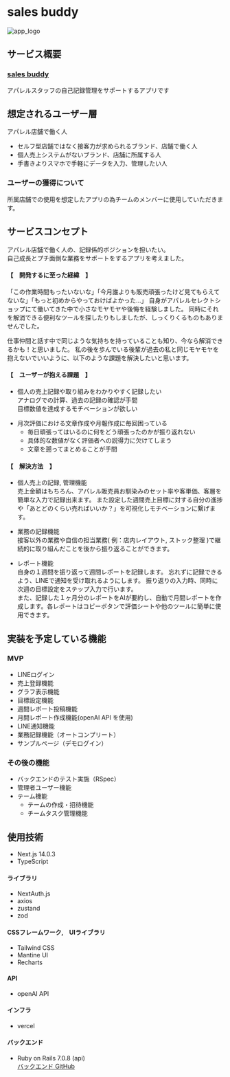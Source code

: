 # sales buddy
![app_logo](https://github.com/eriplume/sales_buddy/assets/130767973/c4be957e-4682-4d27-94e3-053918c8b69f)


## サービス概要
### [sales buddy](https://www.sbuddy-apparel.com)
アパレルスタッフの自己記録管理をサポートするアプリです

## 想定されるユーザー層
アパレル店舗で働く人
- セルフ型店舗ではなく接客力が求められるブランド、店舗で働く人
- 個人売上システムがないブランド、店舗に所属する人
- 手書きよりスマホで手軽にデータを入力、管理したい人

### ユーザーの獲得について
所属店舗での使用を想定したアプリの為チームのメンバーに使用していただきます。

## サービスコンセプト
アパレル店舗で働く人の、記録係的ポジションを担いたい。  
自己成長とプチ面倒な業務をサポートをするアプリを考えました。

#### 【　開発するに至った経緯　】
「この作業時間もったいないな」「今月誰よりも販売頑張ったけど見てもらえてないな」「もっと初めからやっておけばよかった...」
自身がアパレルセレクトショップにて働いてきた中で小さなモヤモヤや後悔を経験しました。
同時にそれを解消できる便利なツールを探したりもしましたが、しっくりくるものもありませんでした。

仕事仲間と話す中で同じような気持ちを持っていることも知り、今なら解消できるかも！と思いました。
私の後を歩んでいる後輩が過去の私と同じモヤモヤを抱えないでいいように、以下のような課題を解決したいと思います。

#### 【　ユーザーが抱える課題　】
* 個人の売上記録や取り組みをわかりやすく記録したい  
アナログでの計算、過去の記録の確認が手間   
目標数値を達成するモチベーションが欲しい
- 月次評価における文章作成や月報作成に毎回困っている
  - 毎日頑張ってはいるのに何をどう頑張ったのかが振り返れない
  - 具体的な数値がなく評価者への説得力に欠けてしまう
  - 文章を遡ってまとめることが手間
 
#### 【　解決方法　】
- 個人売上の記録, 管理機能  
売上金額はもちろん、アパレル販売員お馴染みのセット率や客単価、客層を簡単な入力で記録出来ます。
また設定した週間売上目標に対する自分の進捗や「あとどのくらい売ればいいか？」を可視化しモチベーションに繋げます。

- 業務の記録機能  
接客以外の業務や自信の担当業務( 例：店内レイアウト, ストック整理 )で継続的に取り組んだことを後から振り返ることができます。

- レポート機能  
自身の１週間を振り返って週間レポートを記録します。
忘れずに記録できるよう、LINEで通知を受け取れるようにします。
振り返りの入力時、同時に次週の目標設定をステップ入力で行います。  
また、記録した１ヶ月分のレポートをAIが要約し、自動で月間レポートを作成します。各レポートはコピーボタンで評価シートや他のツールに簡単に使用できます。

## 実装を予定している機能
### MVP
- LINEログイン
- 売上登録機能
- グラフ表示機能
- 目標設定機能
- 週間レポート投稿機能
- 月間レポート作成機能(openAI API を使用)
- LINE通知機能
- 業務記録機能（オートコンプリート）
- サンプルページ（デモログイン）

### その後の機能
- バックエンドのテスト実施（RSpec）
- 管理者ユーザー機能
- テーム機能
  - テームの作成・招待機能
  - チームタスク管理機能

## 使用技術
- Next.js 14.0.3
- TypeScript

#### ライブラリ
- NextAuth.js
- axios
- zustand
- zod

#### CSSフレームワーク,　UIライブラリ
- Tailwind CSS
- Mantine UI
- Recharts

#### API
- openAI API

#### インフラ
- vercel

#### バックエンド
- Ruby on Rails 7.0.8 (api)  
[バックエンド GitHub](https://github.com/eriplume/sales_buddy_backend)
